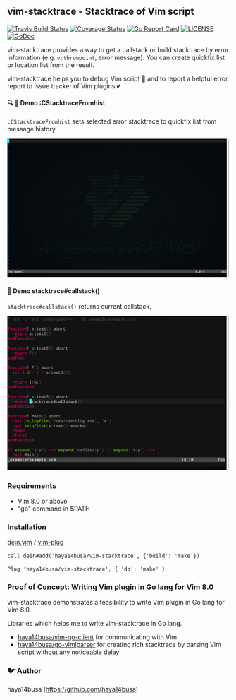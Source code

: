 ## vim-stacktrace - Stacktrace of Vim script

[![Travis Build Status](https://travis-ci.org/haya14busa/vim-stacktrace.svg?branch=master)](https://travis-ci.org/haya14busa/vim-stacktrace)
[![Coverage Status](https://coveralls.io/repos/github/haya14busa/vim-stacktrace/badge.svg?branch=master)](https://coveralls.io/github/haya14busa/vim-stacktrace?branch=master)
[![Go Report Card](https://goreportcard.com/badge/github.com/haya14busa/vim-stacktrace)](https://goreportcard.com/report/github.com/haya14busa/vim-stacktrace)
[![LICENSE](https://img.shields.io/badge/license-MIT-blue.svg)](LICENSE)
[![GoDoc](https://godoc.org/github.com/haya14busa/vim-stacktrace/go/stacktrace?status.svg)](https://godoc.org/github.com/haya14busa/vim-stacktrace/go/stacktrace)

vim-stacktrace provides a way to get a callstack or build stacktrace by error information (e.g. `v:throwpoint`, error message).
You can create quickfix list or location list from the result.

vim-stacktrace helps you to debug Vim script :bug: and to report a helpful error report to issue tracker of Vim plugins :two_hearts:

#### :mag: :bug: Demo :CStacktraceFromhist

`:CStacktraceFromhist` sets selected error stacktrace to quickfix list from message history.

![stacktracefromhist.gif (1287×800)](https://raw.githubusercontent.com/haya14busa/i/e7ef65e590e850ea37425c6ebf4479c1422ef8c8/vim-stacktrace/stacktracefromhist.gif)

#### :paw_prints: Demo stacktrace#callstack()

`stacktrace#callstack()` returns current callstack.

![anim.gif (1195×823)](https://raw.githubusercontent.com/haya14busa/i/b1065499c18fb0001198bdb911151cb47fa1759a/vim-stacktrace/anim.gif)


### Requirements
- Vim 8.0 or above
- "go" command in $PATH

### Installation

[dein.vim](https://github.com/Shougo/dein.vim) / [vim-plug](https://github.com/junegunn/vim-plug)

```vim
call dein#add('haya14busa/vim-stacktrace', {'build': 'make'})
```

```
Plug 'haya14busa/vim-stacktrace', { 'do': 'make' }
```

### Proof of Concept: Writing Vim plugin in Go lang for Vim 8.0
vim-stacktrace demonstrates a feasibility to write Vim plugin in Go lang for Vim 8.0.

Libraries which helps me to write vim-stacktrace in Go lang.

- [haya14busa/vim-go-client](https://github.com/haya14busa/vim-go-client) for communicating with Vim
- [haya14busa/go-vimlparser](https://github.com/haya14busa/go-vimlparser) for creating rich stacktrace by parsing Vim script without any noticeable delay

### :bird: Author
haya14busa (https://github.com/haya14busa)
